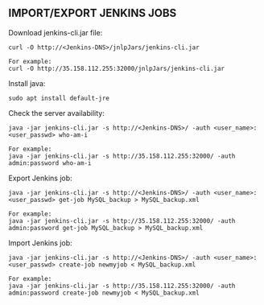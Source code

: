 ## IMPORT/EXPORT JENKINS JOBS

Download jenkins-cli.jar file:
```
curl -O http://<Jenkins-DNS>/jnlpJars/jenkins-cli.jar

For example:
curl -O http://35.158.112.255:32000/jnlpJars/jenkins-cli.jar
```

Install java:
```
sudo apt install default-jre
```

Check the server availability:

```
java -jar jenkins-cli.jar -s http://<Jenkins-DNS>/ -auth <user_name>:<user_passwd> who-am-i

For example:
java -jar jenkins-cli.jar -s http://35.158.112.255:32000/ -auth admin:password who-am-i
```
Export Jenkins job:
```
java -jar jenkins-cli.jar -s http://<Jenkins-DNS>/ -auth <user_name>:<user_passwd> get-job MySQL_backup > MySQL_backup.xml

For example:
java -jar jenkins-cli.jar -s http://35.158.112.255:32000/ -auth admin:password get-job MySQL_backup > MySQL_backup.xml
```
Import Jenkins job:
```
java -jar jenkins-cli.jar -s http://<Jenkins-DNS>/ -auth <user_name>:<user_passwd> create-job newmyjob < MySQL_backup.xml

For example:
java -jar jenkins-cli.jar -s http://35.158.112.255:32000/ -auth admin:password create-job newmyjob < MySQL_backup.xml
```
